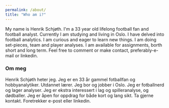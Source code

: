 ```yaml
---
permalink: /about/
title: "Who am i?"
---
```

My name is Henrik Schjøth. I'm a 33 year old lifelong football fan and football analyst. Currently I am studying and living in Oslo. I have delved into football analytics. I am curious and eager to learn new things. I am doing set-pieces, team and player analyses. I am available for assignments, borth short and long term. Feel free to comment or make contact, preferably-e-mail or linkedin.

### Om meg
Henrik Schjøth heter jeg. Jeg er en 33 år gammel fotballfan og hobbyanalytiker. Utdannet lærer. Jeg bor og jobber i Oslo. Jeg er fotballnerd og lager analyser. Jeg er ekstra interessert i lag og spilleranalyse, og dødballer. Jeg er åpen for oppdrag for både kort og lang sikt. Ta gjerne kontakt. Foretrekker e-post eller linkedin.

